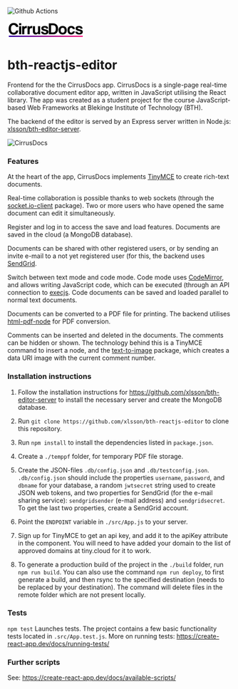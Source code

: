 ![Github Actions](https://github.com/xlsson/bth-reactjs-editor/actions/workflows/node.js.yml/badge.svg)

![CirrusDocs](https://github.com/xlsson/bth-reactjs-editor/blob/main/src/img/logo.png?raw=true)

# bth-reactjs-editor
Frontend for the the CirrusDocs app. CirrusDocs is a single-page real-time collaborative document editor app, written in JavaScript utilising the React library. The app was created as a student project for the course JavaScript-based Web Frameworks at Blekinge Institute of Technology (BTH).

The backend of the editor is served by an Express server written in Node.js:
[xlsson/bth-editor-server](https://github.com/xlsson/bth-editor-server).

![CirrusDocs](https://github.com/xlsson/bth-reactjs-editor/blob/main/src/img/screenshot.png?raw=true)

### Features
At the heart of the app, CirrusDocs implements [TinyMCE](https://www.npmjs.com/package/@tinymce/tinymce-react) to create rich-text documents.

Real-time collaboration is possible thanks to web sockets (through the [socket.io-client](https://www.npmjs.com/package/socket.io-client) package). Two or more users who have opened the same document can edit it simultaneously.

Register and log in to access the save and load features. Documents are saved in the cloud (a MongoDB database).

Documents can be shared with other registered users, or by sending an invite e-mail to a not yet registered user (for this, the backend uses [SendGrid](https://www.npmjs.com/package/@sendgrid/mail).

Switch between text mode and code mode. Code mode uses [CodeMirror](https://www.npmjs.com/package/react-codemirror2), and allows writing JavaScript code, which can be executed (through an API connection to [execjs](https://execjs.emilfolino.se/documentation.html). Code documents can be saved and loaded parallel to normal text documents.

Documents can be converted to a PDF file for printing. The backend utilises [html-pdf-node](https://www.npmjs.com/package/html-pdf-node) for PDF conversion.

Comments can be inserted and deleted in the documents. The comments can be hidden or shown. The technology behind this is a TinyMCE command to insert a node, and the [text-to-image](https://www.npmjs.com/package/text-to-image) package, which creates a data URI image with the current comment number.

### Installation instructions
1. Follow the installation instructions for https://github.com/xlsson/bth-editor-server to install the necessary server and create the MongoDB database.

2. Run `git clone https://github.com/xlsson/bth-reactjs-editor` to clone this repository.

3. Run `npm install` to install the dependencies listed in `package.json`.

4. Create a `./temppf` folder, for temporary PDF file storage.

5. Create the JSON-files `.db/config.json` and `.db/testconfig.json`. `.db/config.json` should include the properties `username`, `password`, and `dbname` for your database, a random `jwtsecret` string used to create JSON web tokens, and two properties for SendGrid (for the e-mail sharing service): `sendgridsender` (e-mail address) and `sendgridsecret`. To get the last two properties, create a SendGrid account.

6. Point the `ENDPOINT` variable in `./src/App.js` to your server.

7. Sign up for TinyMCE to get an api key, and add it to the apiKey attribute in the <TinyMCE> component. You will need to have added your domain to the list of approved domains at tiny.cloud for it to work.

7. To generate a production build of the project in the `./build` folder, run `npm run build`. You can also use the command `npm run deploy`, to first generate a build, and then rsync to the specified destination (needs to be replaced by your destination). The command will delete files in the remote folder which are not present locally.

### Tests
`npm test` Launches tests. The project contains a few basic functionality tests located in `.src/App.test.js`. More on running tests:
https://create-react-app.dev/docs/running-tests/

### Further scripts
See: https://create-react-app.dev/docs/available-scripts/
